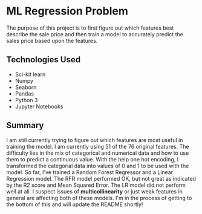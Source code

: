 # ML Regression Problem
The purpose of this project is to first figure out which features best describe the sale price and then train a model to accurately predict the sales price based upon the features.

## Technologies Used
- Sci-kit learn
- Numpy
- Seaborn
- Pandas
- Python 3
- Jupyter Notebooks

## Summary
I am still currently trying to figure out which features are most useful in training the model. I am currently using 51 of the 76 original features. The difficulty lies in the mix of categorical and numerical data and how to use them to predict a continuous value. With the help one hot encoding, I transformed the categorial data into values of 0 and 1 to be used with the model. So far, I've trained a Random Forest Regressor and a Linear Regression model. The RFR model performed OK, but not great as indicated by the R2 score and Mean Squared Error. The LR model did not perform well at all. I suspect issues of **multicollinearity** or just weak features in general are affecting both of these models. I'm in the process of getting to the bottom of this and will update the README shortly!
